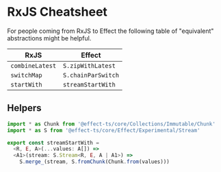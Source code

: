 # RxJS Cheatsheet

For people coming from RxJS to Effect the following table of "equivalent" abstractions might be helpful.

| RxJS            | Effect             |
|-----------------|--------------------|
| `combineLatest` | `S.zipWithLatest`  |
| `switchMap`     | `S.chainParSwitch` |
| `startWith`     | `streamStartWith`  |


## Helpers

```ts
import * as Chunk from '@effect-ts/core/Collections/Immutable/Chunk'
import * as S from '@effect-ts/core/Effect/Experimental/Stream'

export const streamStartWith =
  <R, E, A>(...values: A[]) =>
  <A1>(stream: S.Stream<R, E, A | A1>) =>
    S.merge_(stream, S.fromChunk(Chunk.from(values)))
```
